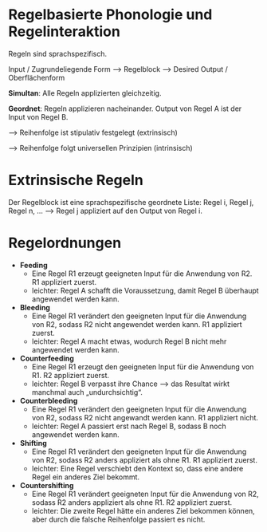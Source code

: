 # Regelbasierte Phonologie und Regelinteraktion

Regeln sind sprachspezifisch. 

Input / Zugrundeliegende Form --> Regelblock --> Desired Output / Oberflächenform

**Simultan**: Alle Regeln applizierten gleichzeitig.

**Geordnet**: Regeln applizieren nacheinander. Output von Regel A ist der Input von Regel B.

--> Reihenfolge ist stipulativ festgelegt (extrinsisch)

--> Reihenfolge folgt universellen Prinzipien (intrinsisch)

# Extrinsische Regeln 

Der Regelblock ist eine sprachspezifische geordnete Liste: Regel i, Regel j, Regel n, ... --> Regel j appliziert auf den Output von Regel i.

# Regelordnungen
* **Feeding**
  * Eine Regel R1 erzeugt geeigneten Input für die Anwendung von R2. R1 appliziert zuerst.
  * leichter: Regel A schafft die Voraussetzung, damit Regel B überhaupt angewendet werden kann.
* **Bleeding**
  * Eine Regel R1 verändert den geeigneten Input für die Anwendung von R2, sodass R2 nicht angewendet werden kann. R1 appliziert zuerst.
  * leichter: Regel A macht etwas, wodurch Regel B nicht mehr angewendet werden kann.
* **Counterfeeding**
  * Eine Regel R1 erzeugt den geeigneten Input für die Anwendung von R1. R2 appliziert zuerst.
  * leichter: Regel B verpasst ihre Chance --> das Resultat wirkt manchmal auch „undurchsichtig“.
* **Counterbleeding**
  * Eine Regel R1 verändert den geeigneten Input für die Anwendung von R2, sodass R2 nicht angewandt werden kann. R1 appliziert nicht.
  * leichter: Regel A passiert erst nach Regel B, sodass B noch angewendet werden kann.
* **Shifting**
  * Eine Regel R1 verändert den geeigneten Input für die Anwendung von R2, sodass R2 anders appliziert als ohne R1. R1 appliziert zuerst.
  * leichter: Eine Regel verschiebt den Kontext so, dass eine andere Regel ein anderes Ziel bekommt.
* **Countershifting**
  * Eine Regel R1 verändert geeigneten Input für die Anwendung von R2, sodass R2 anders appliziert als ohne R1. R2 appliziert zuerst.
  * leichter: Die zweite Regel hätte ein anderes Ziel bekommen können, aber durch die falsche Reihenfolge passiert es nicht.

